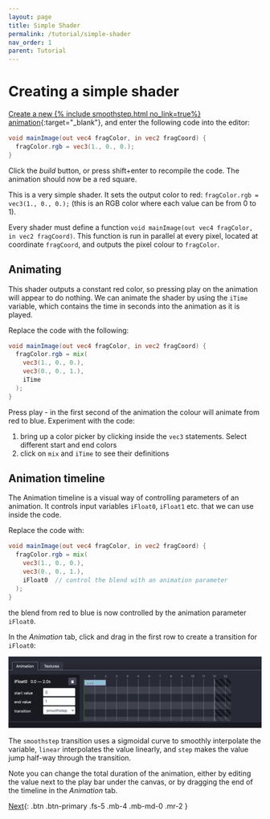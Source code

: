 ```yaml
---
layout: page
title: Simple Shader
permalink: /tutorial/simple-shader
nav_order: 1
parent: Tutorial
---
```


# Creating a simple shader

[Create a new {% include smoothstep.html no_link=true%} animation](https://smoothstep.io/new){:target="_blank"}, and enter the following code into the editor:

```glsl
void mainImage(out vec4 fragColor, in vec2 fragCoord) {
  fragColor.rgb = vec3(1., 0., 0.);
}
```

Click the *build* button, or press shift+enter to recompile the code. The animation should now be a red square.

This is a very simple shader. It sets the output color to red: `fragColor.rgb = vec3(1., 0., 0.);` (this is an RGB color where each value can be from 0 to 1).

Every shader must define a function `void mainImage(out vec4 fragColor, in vec2 fragCoord)`. This function is run in parallel at every pixel, located at coordinate `fragCoord`, and outputs the pixel colour to `fragColor`.

## Animating

This shader outputs a constant red color, so pressing play on the animation will appear to do nothing. We can animate the shader by using the `iTime` variable, which contains the time in seconds into the animation as it is played.

Replace the code with the following:

```glsl
void mainImage(out vec4 fragColor, in vec2 fragCoord) {
  fragColor.rgb = mix(
    vec3(1., 0., 0.),
    vec3(0., 0., 1.),
    iTime
  );
}
```

Press play - in the first second of the animation the colour will animate from red to blue. Experiment with the code:

1. bring up a color picker by clicking inside the `vec3` statements. Select different start and end colors
2. click on `mix` and `iTime` to see their definitions

## Animation timeline

The Animation timeline is a visual way of controlling parameters of an animation. It controls input variables `iFloat0`, `iFloat1` etc. that we can use inside the code.

Replace the code with:

```glsl
void mainImage(out vec4 fragColor, in vec2 fragCoord) {
  fragColor.rgb = mix(
    vec3(1., 0., 0.),
    vec3(0., 0., 1.),
    iFloat0  // control the blend with an animation parameter
  );
}
```

the blend from red to blue is now controlled by the animation parameter `iFloat0`.

In the *Animation* tab, click and drag in the first row to create a transition for `iFloat0`:

![Animation timeline](/images/tutorial/transition.png)

The `smoothstep` transition uses a sigmoidal curve to smoothly interpolate the variable, `linear` interpolates the value linearly, and `step` makes the value jump half-way through the transition.

Note you can change the total duration of the animation, either by editing the value next to the play bar under the canvas, or by dragging the end of the timeline in the *Animation* tab.

[Next](/tutorial/drawing-a-circle){: .btn .btn-primary .fs-5 .mb-4 .mb-md-0 .mr-2 }
